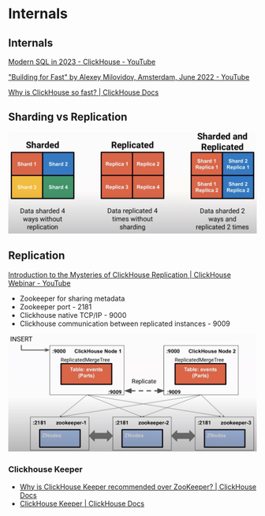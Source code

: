# Internals

## Internals

[Modern SQL in 2023 - ClickHouse - YouTube](https://www.youtube.com/watch?v=zhrOYQpgvkk)

["Building for Fast" by Alexey Milovidov, Amsterdam, June 2022 - YouTube](https://www.youtube.com/watch?v=CAS2otEoerM&ab_channel=ClickHouse)

[Why is ClickHouse so fast? | ClickHouse Docs](https://clickhouse.com/docs/en/concepts/why-clickhouse-is-so-fast)

## Sharding vs Replication

![Sharding vs replication](../../../media/Screenshot%202025-05-15%20at%207.40.59%20AM.jpg)

## Replication

[Introduction to the Mysteries of ClickHouse Replication \| ClickHouse Webinar - YouTube](https://www.youtube.com/watch?v=4DlQ6sVKQaA&t=878s&ab_channel=Altinity)

- Zookeeper for sharing metadata
- Zookeeper port - 2181
- Clickhouse native TCP/IP - 9000
- Clickhouse communication between replicated instances - 9009

![Clickhouse Replication](../../../media/Screenshot%202025-05-15%20at%207.47.08%20AM.jpg)

### Clickhouse Keeper

- [Why is ClickHouse Keeper recommended over ZooKeeper? \| ClickHouse Docs](https://clickhouse.com/docs/knowledgebase/why_recommend_clickhouse_keeper_over_zookeeper)
- [ClickHouse Keeper \| ClickHouse Docs](https://clickhouse.com/docs/guides/sre/keeper/clickhouse-keeper)
